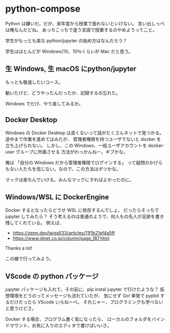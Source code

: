 # python-compose

Python は嫌いだ。だが、来年度から授業で扱わないといけない。
言い出しっぺは俺なんだどね。
あっちこっちで違う言語で授業するのやめようってこと。

学生がもっとも楽な python/jupyter の始め方はなんだろう？

学生はほとんどが Windows(11)、10％くらいが Mac だと思う。


## 生 Windows, 生 macOS にpython/jupyter

もっとも敬遠したいコース。

動いたけど、どうやったんだったか、記録するの忘れた。

Windows でだけ、やり直してみるか。

## Docker Desktop

Windows の Docker Desktop は良くないって話がたくさんネットで見つかる。
途中まで作業を進めてはみたが、
管理者権限を持つユーザでないと docker を立ち上げられない。
しかし、この Windows、一般ユーザアカウントを docker-user グループに所属させる
方法がわっかんねー。ギブかな。

俺は
「自分の Windows だから管理者権限でログインする」
って疑問のかけらもない人たちを信じない。なので、この方法はボツかな。

マックは楽ちんでいける。みんなマックにすればよかったのに。

## Windows/WSL に DockerEngine

Docker するとなったらどうせ WSL に依存するんでしょ。
だったらそっちで jupyter してみたら？
そう考えるのは普通のようで、何人もの先人が足跡を書き残してくれている。
例えば、

* https://zenn.dev/taiga533/articles/11f1b21ef4a5ff
* https://www.idnet.co.jp/column/page_187.html

Thanks a lot!

この線で行ってみよう。

## VScode の python パッケージ

jupyter パッケージも入れて、その前に、pip instal jupyter で行けたような？
仮想環境をどうのってメッセージも流れていたが、
気にせず Go!
単発で pyplot するだけだったら VScode いらねーべ。
それじゃー、プログラミングも学べないと思うけどさ。

Docker する場合、プログラム書く気になったら、
ローカルのフォルダをバインドマウント、お気に入りのエディタで書けばいいさ。
